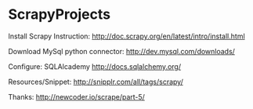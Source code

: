 ScrapyProjects
==============
Install Scrapy Instruction:
http://doc.scrapy.org/en/latest/intro/install.html

Download MySql python connector:
http://dev.mysql.com/downloads/

Configure: SQLAlcademy
http://docs.sqlalchemy.org/

Resources/Snippet:
http://snipplr.com/all/tags/scrapy/

Thanks:
http://newcoder.io/scrape/part-5/
